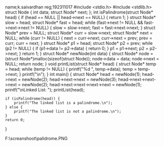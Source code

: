 name;k.saivardhan
reg;192311017
#include <stdio.h>
#include <stdlib.h>
struct Node {
    int data;
    struct Node* next;
};
int isPalindrome(struct Node* head) {
    if (head == NULL || head->next == NULL) {
        return 1;
    }
    struct Node* slow = head;
    struct Node* fast = head;
    while (fast->next != NULL && fast->next->next != NULL) {
        slow = slow->next;
        fast = fast->next->next;
    }
    struct Node* prev = NULL;
    struct Node* curr = slow->next;
    struct Node* next = NULL;
    while (curr != NULL) {
        next = curr->next;
        curr->next = prev;
        prev = curr;
        curr = next;
    }
    struct Node* p1 = head;
    struct Node* p2 = prev;
    while (p2 != NULL) {
        if (p1->data != p2->data) {
            return 0;
        }
        p1 = p1->next;
        p2 = p2->next;
    }
    return 1;
}
struct Node* newNode(int data) {
    struct Node* node = (struct Node*)malloc(sizeof(struct Node));
    node->data = data;
    node->next = NULL;
    return node;
}
void printList(struct Node* head) {
    struct Node* temp = head;
    while (temp != NULL) {
        printf("%d ", temp->data);
        temp = temp->next;
    }
    printf("\n");
}
int main() {
    struct Node* head = newNode(1);
    head->next = newNode(2);
    head->next->next = newNode(3);
    head->next->next->next = newNode(2);
    head->next->next->next->next = newNode(1);
    printf("\nLinked List: ");
    printList(head);

    if (isPalindrome(head)) {
        printf("The linked list is a palindrome.\n");
    } else {
        printf("The linked list is not a palindrome.\n");
    }
    return 0;
}

F:\screanshoot\palidrome.PNG
